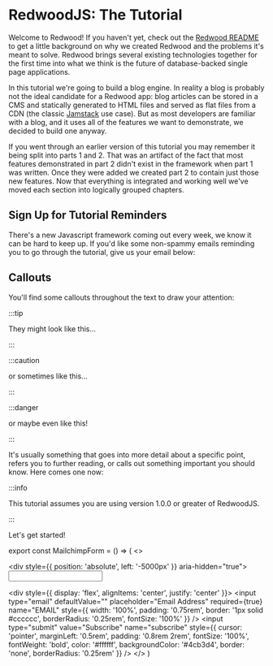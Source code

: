 # RedwoodJS: The Tutorial

Welcome to Redwood! If you haven't yet, check out the [Redwood README](https://github.com/redwoodjs/redwood/blob/main/README.md) to get a little background on why we created Redwood and the problems it's meant to solve. Redwood brings several existing technologies together for the first time into what we think is the future of database-backed single page applications.

In this tutorial we're going to build a blog engine. In reality a blog is probably not the ideal candidate for a Redwood app: blog articles can be stored in a CMS and statically generated to HTML files and served as flat files from a CDN (the classic [Jamstack](https://jamstack.org/) use case). But as most developers are familiar with a blog, and it uses all of the features we want to demonstrate, we decided to build one anyway.

If you went through an earlier version of this tutorial you may remember it being split into parts 1 and 2. That was an artifact of the fact that most features demonstrated in part 2 didn't exist in the framework when part 1 was written. Once they were added we created part 2 to contain just those new features. Now that everything is integrated and working well we've moved each section into logically grouped chapters.

## Sign Up for Tutorial Reminders

There's a new Javascript framework coming out every week, we know it can be hard to keep up. If you'd like some non-spammy emails reminding you to go through the tutorial, give us your email below:

<MailchimpForm />

## Callouts

You'll find some callouts throughout the text to draw your attention:

:::tip

They might look like this...

:::

:::caution

or sometimes like this...

:::

:::danger

or maybe even like this!

:::

It's usually something that goes into more detail about a specific point, refers you to further reading, or calls out something important you should know. Here comes one now:

:::info

This tutorial assumes you are using version 1.0.0 or greater of RedwoodJS.

:::

Let's get started!

export const MailchimpForm = () => (
  <>
    <div id="mc_embed_signup">
      <form
        action="https://thedavidprice.us19.list-manage.com/subscribe/post?u=0c27354a06a7fdf4d83ce07fc&amp;id=a94da1950a"
        method="post"
        name="mc-embedded-subscribe-form"
        target="_blank"
      >
        <div style={{ position: 'absolute', left: '-5000px' }} aria-hidden="true">
          <input
            type="text"
            name="b_0c27354a06a7fdf4d83ce07fc_a94da1950a"
            tabIndex="-1"
            defaultValue=""
          />
        </div>
        <div style={{ display: 'flex', alignItems: 'center', justify: 'center' }}>
          <input
            type="email"
            defaultValue=""
            placeholder="Email Address"
            required={true}
            name="EMAIL"
            style={{  width: '100%', padding: '0.75rem', border: '1px solid #cccccc', borderRadius: '0.25rem', fontSize: '100%' }}
          />
          <input
            type="submit"
            value="Subscribe"
            name="subscribe"
            style={{ cursor: 'pointer', marginLeft: '0.5rem', padding: '0.8rem 2rem', fontSize: '100%', fontWeight: 'bold', color: '#ffffff', backgroundColor: '#4cb3d4', border: 'none', borderRadius: '0.25rem' }}
          />
        </div>
      </form>
    </div>
  </>
)

